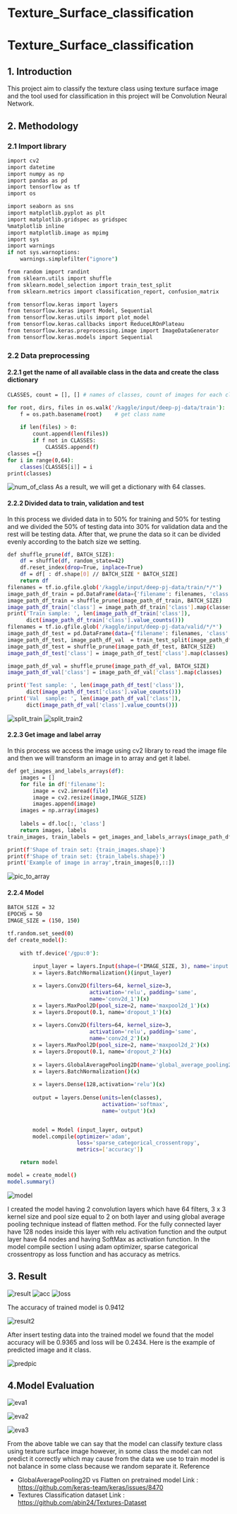 # Texture_Surface_classification
# Texture_Surface_classification
## 1. Introduction
  This project aim to classify the texture class using texture surface image and 
the tool used for classification in this project will be Convolution Neural Network.
## 2. Methodology
### 2.1 Import library
```sh
import cv2
import datetime
import numpy as np
import pandas as pd
import tensorflow as tf
import os

import seaborn as sns
import matplotlib.pyplot as plt
import matplotlib.gridspec as gridspec
%matplotlib inline
import matplotlib.image as mpimg
import sys
import warnings
if not sys.warnoptions:
    warnings.simplefilter("ignore")

from random import randint
from sklearn.utils import shuffle
from sklearn.model_selection import train_test_split
from sklearn.metrics import classification_report, confusion_matrix

from tensorflow.keras import layers
from tensorflow.keras import Model, Sequential
from tensorflow.keras.utils import plot_model
from tensorflow.keras.callbacks import ReduceLROnPlateau
from tensorflow.keras.preprocessing.image import ImageDataGenerator
from tensorflow.keras.models import Sequential
```

### 2.2 Data preprocessing
#### 2.2.1 get the name of all available class in the data and create the class dictionary
```sh
CLASSES, count = [], [] # names of classes, count of images for each class

for root, dirs, files in os.walk('/kaggle/input/deep-pj-data/train'):
    f = os.path.basename(root)    # get class name    
        
    if len(files) > 0:
        count.append(len(files))
        if f not in CLASSES:
            CLASSES.append(f)
classes ={}
for i in range(0,64):
    classes[CLASSES[i]] = i
print(classes)
```
![num_of_class](pic/num_class_2.PNG)
  As a result, we will get a dictionary with 64 classes.
#### 2.2.2 Divided data to train, validation and test
In this process we divided data in to 50% for training and 50% 
for testing and we divided the 50% of testing data into 30% for validation 
data and the rest will be testing data. After that, we prune the data so it can 
be divided evenly according to the batch size we setting.
```sh
def shuffle_prune(df, BATCH_SIZE):
    df = shuffle(df, random_state=42)
    df.reset_index(drop=True, inplace=True)
    df = df[ : df.shape[0] // BATCH_SIZE * BATCH_SIZE]
    return df
filenames = tf.io.gfile.glob('/kaggle/input/deep-pj-data/train/*/*')
image_path_df_train = pd.DataFrame(data={'filename': filenames, 'class': [x.split('/')[-2] for x in filenames]})
image_path_df_train = shuffle_prune(image_path_df_train, BATCH_SIZE)
image_path_df_train['class'] = image_path_df_train['class'].map(classes)
print('Train sample: ', len(image_path_df_train['class']), 
      dict(image_path_df_train['class'].value_counts()))
filenames = tf.io.gfile.glob('/kaggle/input/deep-pj-data/valid/*/*')
image_path_df_test = pd.DataFrame(data={'filename': filenames, 'class': [x.split('/')[-2] for x in filenames]})
image_path_df_test, image_path_df_val  = train_test_split(image_path_df_test, test_size=0.3, random_state=10, stratify=image_path_df_test['class'])
image_path_df_test = shuffle_prune(image_path_df_test, BATCH_SIZE)
image_path_df_test['class'] = image_path_df_test['class'].map(classes)

image_path_df_val = shuffle_prune(image_path_df_val, BATCH_SIZE)
image_path_df_val['class'] = image_path_df_val['class'].map(classes)

print('Test sample: ', len(image_path_df_test['class']), 
      dict(image_path_df_test['class'].value_counts()))
print('Val  sample: ', len(image_path_df_val['class']), 
      dict(image_path_df_val['class'].value_counts()))
```
![split_train](pic/split_train_test_3.PNG)
![split_train2](pic/split_train_test_5.PNG)
#### 2.2.3 Get image and label array
In this process we access the image using cv2 library to read the 
image file and then we will transform an image in to array and get it label.
```sh
def get_images_and_labels_arrays(df):
    images = []
    for file in df['filename']:
        image = cv2.imread(file)
        image = cv2.resize(image,IMAGE_SIZE)      
        images.append(image)
    images = np.array(images)
    
    labels = df.loc[:, 'class']
    return images, labels
train_images, train_labels = get_images_and_labels_arrays(image_path_df_train)

print(f'Shape of train set: {train_images.shape}')
print(f'Shape of train set: {train_labels.shape}')
print('Example of image in array',train_images[0,::])
```
![pic_to_array](pic/GET_LABEL_2.PNG)
#### 2.2.4 Model
```sh
BATCH_SIZE = 32
EPOCHS = 50
IMAGE_SIZE = (150, 150)

tf.random.set_seed(0)
def create_model():
    
    with tf.device('/gpu:0'):
    
        input_layer = layers.Input(shape=(*IMAGE_SIZE, 3), name='input') 
        x = layers.BatchNormalization()(input_layer)

        x = layers.Conv2D(filters=64, kernel_size=3, 
                          activation='relu', padding='same', 
                          name='conv2d_1')(x)
        x = layers.MaxPool2D(pool_size=2, name='maxpool2d_1')(x)
        x = layers.Dropout(0.1, name='dropout_1')(x)
        
        x = layers.Conv2D(filters=64, kernel_size=3, 
                          activation='relu', padding='same', 
                          name='conv2d_2')(x)
        x = layers.MaxPool2D(pool_size=2, name='maxpool2d_2')(x)
        x = layers.Dropout(0.1, name='dropout_2')(x)
        
        x = layers.GlobalAveragePooling2D(name='global_average_pooling2d')(x)
        x = layers.BatchNormalization()(x)
        
        x = layers.Dense(128,activation='relu')(x)
        
        output = layers.Dense(units=len(classes), 
                              activation='softmax', 
                              name='output')(x)


        model = Model (input_layer, output)    
        model.compile(optimizer='adam', 
                      loss='sparse_categorical_crossentropy', 
                      metrics=['accuracy'])

    return model

model = create_model()
model.summary()
```
![model](pic/MODEL_3.PNG)

I created the model having 2 convolution layers which have 64 filters, 
3 x 3 kernel size and pool size equal to 2 on both layer and using global average 
pooling technique instead of flatten method. For the fully connected layer have 128 
nodes inside this layer with relu activation function and the output layer have 64 
nodes and having SoftMax as activation function. In the model compile section I 
using adam optimizer, sparse categorical crossentropy as loss function and has 
accuracy as metrics.
## 3. Result
![result](pic/MODEL_RESULT.PNG)
![acc](pic/MODEL_ACC.PNG)
![loss](pic/MODEL_LOSS.PNG)

The accuracy of trained model is 0.9412

![result2](pic/MODEL_RESULT_2.PNG)

After insert testing data into the trained model we found that the model 
accuracy will be 0.9365 and loss will be 0.2434. Here is the example of predicted 
image and it class.

![predpic](pic/PREDICT_CLASS_PIC.PNG)

## 4.Model Evaluation
![eva1](pic/MODEL_EVALUATE.PNG)

![eva2](pic/MODEL_EVALUATE_2.PNG)

![eva3](pic/MODEL_EVALUATE_3.PNG)

From the above table we can say that the model can classify texture class 
using texture surface image however, in some class the model can not predict it 
correctly which may cause from the data we use to train model is not balance in 
some class because we random separate it.
Reference
- GlobalAveragePooling2D vs Flatten on pretrained model
Link : https://github.com/keras-team/keras/issues/8470
- Textures Classification dataset
Link : https://github.com/abin24/Textures-Dataset
